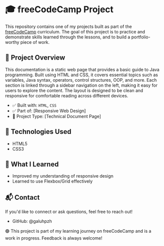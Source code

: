 # 🎓 freeCodeCamp Project

This repository contains one of my projects built as part of the [freeCodeCamp](https://www.freecodecamp.org/) curriculum. The goal of this project is to practice and demonstrate skills learned through the lessons, and to build a portfolio-worthy piece of work.

## 🚀 Project Overview
  This documentation is a static web page that provides a basic guide to Java programming. Built using HTML and CSS, it covers essential topics such as variables, Java syntax, operators, control structures, OOP, and more. Each section is linked through a sidebar navigation on the left, making it easy for users to explore the content. The layout is designed to be clean and responsive for comfortable reading across different devices.

- ✅ Built with: `HTML`, `CSS`
- ✅ Part of: [Responsive Web Design]
- 📁 Project Type: [Technical Document Page]

## 🔧 Technologies Used

- HTML5
- CSS3

## 🎯 What I Learned
- Improved my understanding of responsive design
- Learned to use Flexbox/Grid effectively

## 📬 Contact
If you'd like to connect or ask questions, feel free to reach out!
- GitHub: @galuhpzh

🟢 This project is part of my learning journey on freeCodeCamp and is a work in progress. Feedback is always welcome!

